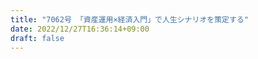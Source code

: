 ```yaml
---
title: "7062号 「資産運用×経済入門」で人生シナリオを策定する"
date: 2022/12/27T16:36:14+09:00
draft: false
---
```


```
```

```
```
